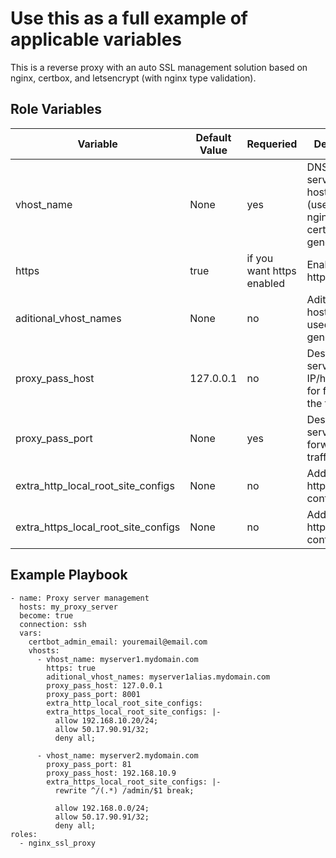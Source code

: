 # Use this as a full example of applicable variables
This is a reverse proxy with an auto SSL management solution based on nginx, certbox, and letsencrypt (with nginx type validation).

Role Variables
--------------

| Variable | Default Value | Requeried | Description |
| ----------- | ----------- | -------- | ----------- |
| vhost_name | None | yes| DNS fqdn server hostname (used for nginx site and cert generation) |
| https | true | if you want https enabled | Enable/Disable https site |
| aditional_vhost_names | None | no | Aditional nginx hostname (not used for cert generation)|
| proxy_pass_host | 127.0.0.1 | no | Destination server IP/hostname for forwarding the traffic |
| proxy_pass_port | None | yes | Destinantion server port for forwarding the traffic |
| extra_http_local_root_site_configs | None | no | Additionals http site configs |
| extra_https_local_root_site_configs | None | no | Additionals https site configs |


Example Playbook
----------------

```
- name: Proxy server management
  hosts: my_proxy_server
  become: true
  connection: ssh
  vars:
    certbot_admin_email: youremail@email.com
    vhosts:
      - vhost_name: myserver1.mydomain.com
        https: true
        aditional_vhost_names: myserver1alias.mydomain.com
        proxy_pass_host: 127.0.0.1
        proxy_pass_port: 8001
        extra_http_local_root_site_configs:
        extra_https_local_root_site_configs: |-
          allow 192.168.10.20/24;
          allow 50.17.90.91/32;
          deny all;
    
      - vhost_name: myserver2.mydomain.com
        proxy_pass_port: 81
        proxy_pass_host: 192.168.10.9
        extra_https_local_root_site_configs: |-
          rewrite ^/(.*) /admin/$1 break;
          
          allow 192.168.0.0/24;
          allow 50.17.90.91/32;
          deny all;
roles:
  - nginx_ssl_proxy
```
